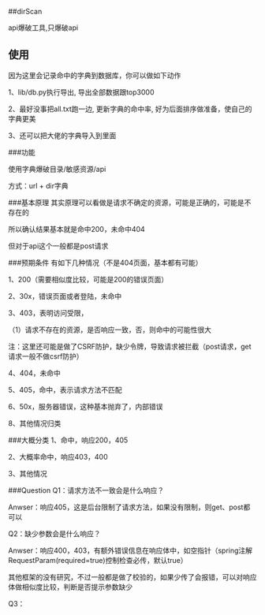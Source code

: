 ##dirScan

api爆破工具,只爆破api

## 使用 ##

因为这里会记录命中的字典到数据库，你可以做如下动作

1、lib/db.py执行导出, 导出全部数据跟top3000

2、最好没事把all.txt跑一边, 更新字典的命中率, 好为后面排序做准备，使自己的字典更美

3、还可以把大佬的字典导入到里面

###功能

使用字典爆破目录/敏感资源/api

方式：url + dir字典

###基本原理
其实原理可以看做是请求不确定的资源，可能是正确的，可能是不存在的

所以确认结果基本就是命中200，未命中404

但对于api这个一般都是post请求

###预期条件
有如下几种情况（不是404页面，基本都有可能）

1、200（需要相似度比较，可能是200的错误页面）

2、30x，错误页面或者登陆，未命中

3、403，表明访问受限，

   （1）请求不存在的资源，是否响应一致，否，则命中的可能性很大
		
   注：这里还可能是做了CSRF防护，缺少令牌，导致请求被拦截（post请求，get请求一般不做csrf防护）
   
4、404，未命中

5、405，命中，表示请求方法不匹配

6、50x，服务器错误，这种基本抛弃了，内部错误

8、其他情况归类

###大概分类
1、命中，响应200，405

2、大概率命中，响应403，400

3、其他情况


###Question
Q1：请求方法不一致会是什么响应？

Anwser：响应405，这是后台限制了请求方法，如果没有限制，则get、post都可以

Q2：缺少参数会是什么响应？

Anwser：响应400，403，有额外错误信息在响应体中，如空指针（spring注解RequestParam(required=true)控制检查必传，默认true）

   其他框架的没有研究，不过一般都是做了校验的，如果少传了会报错，可以对响应体做相似度比较，判断是否提示参数缺少


Q3：